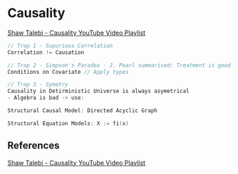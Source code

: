 # Causality 

[Shaw Talebi - Causality YouTube Video Playlist](https://www.youtube.com/playlist?list=PLz-ep5RbHosVVTz9HEzpI4d6xpWsc8rOa)

```c
// Trap 1 - Supurious Correlation
Correlation != Causation

// Trap 2 - Simpson's Paradox - J. Pearl summarised: Treatment is good for men and women, but bad for a person.
Conditions on Covariate // Apply types

// Trap 3 - Symetry 
Causality in Detirministic Universe is always asymetrical
- Algebra is bad -> use: 

Structural Causal Model: Directed Acyclic Graph

Structural Equation Models: X := fi(x) 
```




## References

[Shaw Talebi - Causality YouTube Video Playlist](https://www.youtube.com/playlist?list=PLz-ep5RbHosVVTz9HEzpI4d6xpWsc8rOa)